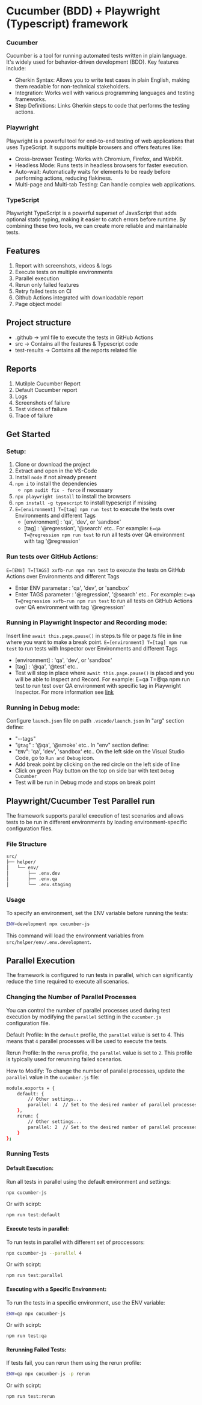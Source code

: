 # Cucumber (BDD) + Playwright (Typescript) framework

### Cucumber
Cucumber is a tool for running automated tests written in plain language. It's widely used for behavior-driven development (BDD). Key features include:
- Gherkin Syntax: Allows you to write test cases in plain English, making them readable for non-technical stakeholders.
- Integration: Works well with various programming languages and testing frameworks.
- Step Definitions: Links Gherkin steps to code that performs the testing actions.

### Playwright
Playwright is a powerful tool for end-to-end testing of web applications that uses TypeScript. It supports multiple browsers and offers features like:
- Cross-browser Testing: Works with Chromium, Firefox, and WebKit.
- Headless Mode: Runs tests in headless browsers for faster execution.
- Auto-wait: Automatically waits for elements to be ready before performing actions, reducing flakiness.
- Multi-page and Multi-tab Testing: Can handle complex web applications.

### TypeScript
Playwright TypeScript is a powerful superset of JavaScript that adds optional static typing, making it easier to catch errors before runtime. By combining these two tools, we can create more reliable and maintainable tests.

## Features

1. Report with screenshots, videos & logs
2. Execute tests on multiple environments
3. Parallel execution
4. Rerun only failed features
5. Retry failed tests on CI
6. Github Actions integrated with downloadable report
7. Page object model

## Project structure

- .github -> yml file to execute the tests in GitHub Actions
- src -> Contains all the features & Typescript code
- test-results -> Contains all the reports related file

## Reports

1. Mutilple Cucumber Report
2. Default Cucumber report
3. Logs
4. Screenshots of failure
5. Test videos of failure
6. Trace of failure

## Get Started

### Setup:

1. Clone or download the project
2. Extract and open in the VS-Code
3. Install `node` if not already present
4. `npm i` to install the dependencies
   - `npm audit fix - force` if necessary
5. `npx playwright install` to install the browsers
6. `npm install -g typescript` to install typescript if missing
7. `E=[environment] T=[tag] npm run test` to execute the tests over Environments and different Tags
   - [environment] : 'qa', 'dev', or 'sandbox'
   - [tag] : '@regression', '@search' etc..
   For example: `E=qa T=@regression npm run test` to run all tests over QA environment with tag '@regression'

### Run tests over GitHub Actions:

   `E=[ENV] T=[TAGS] xvfb-run npm run test` to execute the tests on GitHub Actions over Environments and different Tags
   - Enter ENV parametar :  'qa', 'dev', or 'sandbox'
   - Enter TAGS parameter : '@regression', '@search' etc..
   For example: `E=qa T=@regression xvfb-run npm run test` to run all tests on GitHub Actions over QA environment with tag '@regression'

### Running in Playwright Inspector and Recording mode:
   
   Insert line `await this.page.pause()` in steps.ts file or page.ts file in line where you want to make a break point.
   `E=[environment] T=[tag] npm run test` to run tests with Inspector over Environments and different Tags
   - [environment] : 'qa', 'dev', or 'sandbox'
   - [tag] : '@qa', '@test' etc..
   - Test will stop in place where `await this.page.pause()` is placed and you will be able to Inspect and Record.
   For example: E=qa T=@qa npm run test to run test over QA environment with specific tag in Playwright Inspector.
   For more information see [link](https://playwright.dev/docs/debug)

### Running in Debug mode:

   Configure `launch.json` file on path `.vscode/launch.json`
   In "arg" section define:
   - "--tags"
   - "`@tag`" : '@qa', '@smoke' etc..
   In "env" section define:
   - "`ENV`":  'qa', 'dev', 'sandbox' etc..
   On the left side on the Visual Studio Code, go to `Run and Debug` icon.
   - Add break point by clicking on the red circle on the left side of line
   - Click on green Play button on the top on side bar with text `Debug Cucumber`
   - Test will be run in Debug mode and stops on break point

## Playwright/Cucumber Test Parallel run

The framework supports parallel execution of test scenarios and allows tests to be run in different environments by loading environment-specific configuration files.

### File Structure
```bash
src/
├── helper/
│   └── env/
│       ├── .env.dev
│       ├── .env.qa
│       └── .env.staging
```
### Usage
To specify an environment, set the ENV variable before running the tests:
```bash
ENV=development npx cucumber-js
```
This command will load the environment variables from `src/helper/env/.env.development`.

## Parallel Execution

The framework is configured to run tests in parallel, which can significantly reduce the time required to execute all scenarios.

### Changing the Number of Parallel Processes

You can control the number of parallel processes used during test execution by modifying the `parallel` setting in the `cucumber.js` configuration file.

Default Profile:
In the `default` profile, the `parallel` value is set to 4. This means that `4` parallel processes will be used to execute the tests.

Rerun Profile:
In the `rerun` profile, the `parallel` value is set to `2`. This profile is typically used for rerunning failed scenarios.

How to Modify:
To change the number of parallel processes, update the `parallel` value in the `cucumber.js` file:

```bash
module.exports = {
    default: {
        // Other settings...
        parallel: 4  // Set to the desired number of parallel processes
    },
    rerun: {
        // Other settings...
        parallel: 2  // Set to the desired number of parallel processes
    }
};
```

### Running Tests

#### Default Execution:

Run all tests in parallel using the default environment and settings:
```bash
npx cucumber-js
```
Or with scirpt:
```bash
npm run test:default
```

#### Execute tests in parallel:
To run tests in parallel with different set of proccessors:
```bash
npx cucumber-js --parallel 4
```
Or with scirpt:
```bash
npm run test:parallel
```

#### Executing with a Specific Environment:
To run the tests in a specific environment, use the ENV variable:
```bash
ENV=qa npx cucumber-js
```
Or with scirpt:
```bash
npm run test:qa
```

#### Rerunning Failed Tests:
If tests fail, you can rerun them using the rerun profile:
```bash
ENV=qa npx cucumber-js -p rerun
```
Or with scirpt:
```bash
npm run test:rerun
```



